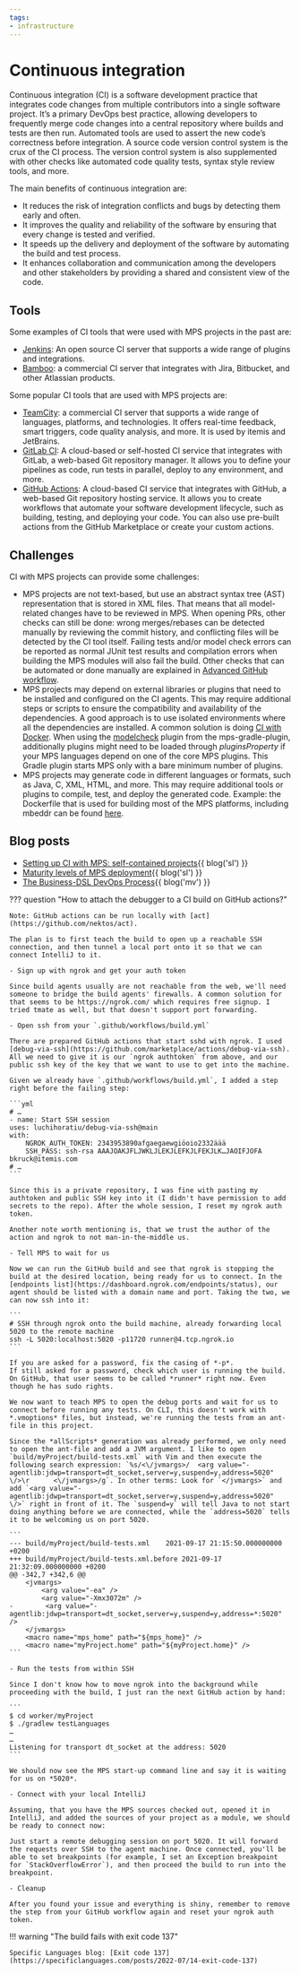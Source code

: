 ```yaml
---
tags:
- infrastructure
---
```


# Continuous integration

Continuous integration (CI) is a software development practice that integrates code changes from multiple contributors into a single software project. It’s a primary DevOps best practice, allowing developers to frequently merge code changes into a central repository where builds and tests are then run. Automated tools are used to assert the new code’s correctness before integration. A source code version control system is the crux of the CI process. The version control system is also supplemented with other checks like automated code quality tests, syntax style review tools, and more.

The main benefits of continuous integration are:

- It reduces the risk of integration conflicts and bugs by detecting them early and often.
- It improves the quality and reliability of the software by ensuring that every change is tested and verified.
- It speeds up the delivery and deployment of the software by automating the build and test process.
- It enhances collaboration and communication among the developers and other stakeholders by providing a shared and consistent view of the code.

## Tools

Some examples of CI tools that were used with MPS projects in the past are:

- [Jenkins](https://www.jenkins.io/): An open source CI server that supports a wide range of plugins and integrations.
- [Bamboo](https://www.atlassian.com/de/software/bamboo): a commercial CI server that integrates with Jira, Bitbucket, and other Atlassian products.

Some popular CI tools that are used with MPS projects are:

- [TeamCity](https://www.jetbrains.com/teamcity/): a commercial CI server that supports a wide range of languages, platforms, and technologies. It offers real-time feedback, smart triggers, code quality analysis, and more. It is used by itemis and JetBrains.
- [GitLab CI](https://about.gitlab.com/stages-devops-lifecycle/continuous-integration/): A cloud-based or self-hosted CI service that integrates with GitLab, a web-based Git repository manager. It allows you to define your pipelines as code, run tests in parallel, deploy to any environment, and more.
- [GitHub Actions](https://github.com/features/actions): A cloud-based CI service that integrates with GitHub, a web-based Git repository hosting service. It allows you to create workflows that automate your software development lifecycle, such as building, testing, and deploying your code. You can also use pre-built actions from the GitHub Marketplace or create your custom actions.

## Challenges

CI with MPS projects can provide some challenges:

- MPS projects are not text-based, but use an abstract syntax tree (AST) representation that is stored in XML files. That means that all model-related changes
  have to be reviewed in MPS. When opening PRs, other checks can still be done: wrong merges/rebases can be detected manually by reviewing the commit history,
  and conflicting files will be detected by the CI tool itself. Failing tests and/or model check errors can be reported as normal JUnit test results and compilation errors when building the MPS modules will also fail the build. Other checks that can be automated or done manually are explained in [Advanced GitHub workflow](advanced_github_workflow.md).
- MPS projects may depend on external libraries or plugins that need to be installed and configured on the CI agents. This may require additional steps or scripts to ensure the compatibility and availability of the dependencies. A good approach is to use isolated environments where all the dependencies
  are installed. A common solution is doing [CI with Docker](https://docs.docker.com/build/ci/). When using the [modelcheck](https://github.com/mbeddr/mps-gradle-plugin/tree/v1.x#model-check) plugin from the mps-gradle-plugin, additionally plugins might need to be loaded through *pluginsProperty* if your MPS languages depend on one of the core MPS plugins. This Gradle plugin starts MPS only with a bare minimum number of plugins.
- MPS projects may generate code in different languages or formats, such as Java, C, XML, HTML, and more. This may require additional tools or plugins to compile, test, and deploy the generated code. Example: the Dockerfile that is used for building most of the MPS platforms, including mbeddr can be found [here](https://github.com/mbeddr/mbeddr.build.docker/blob/master/Dockerfile).

## Blog posts

- [Setting up CI with MPS: self-contained projects](https://specificlanguages.com/posts/2022-03/25-simplest-ci-scenario-with-mps-self-contained-projects/){{ blog('sl') }}
- [Maturity levels of MPS deployment](https://specificlanguages.com/posts/2022-04/14-maturity-levels-of-mps-deployment/){{ blog('sl') }}
- [The Business-DSL DevOps Process](https://markusvoelter.medium.com/the-business-dsl-devops-process-fb5531bf1f50){{ blog('mv') }}

??? question "How to attach the debugger to a CI build on GitHub actions?"

    Note: GitHub actions can be run locally with [act](https://github.com/nektos/act).

    The plan is to first teach the build to open up a reachable SSH connection, and then tunnel a local port onto it so that we can connect IntelliJ to it.

    - Sign up with ngrok and get your auth token

    Since build agents usually are not reachable from the web, we'll need someone to bridge the build agents' firewalls. A common solution for that seems to be https://ngrok.com/ which requires free signup. I tried tmate as well, but that doesn't support port forwarding.

    - Open ssh from your `.github/workflows/build.yml`

    There are prepared GitHub actions that start sshd with ngrok. I used [debug-via-ssh](https://github.com/marketplace/actions/debug-via-ssh). All we need to give it is our `ngrok authtoken` from above, and our public ssh key of the key that we want to use to get into the machine.

    Given we already have `.github/workflows/build.yml`, I added a step right before the failing step:

    ```yml
    # …
    - name: Start SSH session
    uses: luchihoratiu/debug-via-ssh@main
    with:
        NGROK_AUTH_TOKEN: 2343953890afgaegaewgiöoio2332äää
        SSH_PASS: ssh-rsa AAAJOAKJFLJWKLJLEKJLEFKJLFEKJLK…JAOIFJOFA bkruck@itemis.com
    # …
    ```

    Since this is a private repository, I was fine with pasting my authtoken and public SSH key into it (I didn't have permission to add secrets to the repo). After the whole session, I reset my ngrok auth token.

    Another note worth mentioning is, that we trust the author of the action and ngrok to not man-in-the-middle us.

    - Tell MPS to wait for us

    Now we can run the GitHub build and see that ngrok is stopping the build at the desired location, being ready for us to connect. In the [endpoints list](https://dashboard.ngrok.com/endpoints/status), our agent should be listed with a domain name and port. Taking the two, we can now ssh into it:

    ```
    # SSH through ngrok onto the build machine, already forwarding local 5020 to the remote machine
    ssh -L 5020:localhost:5020 -p11720 runner@4.tcp.ngrok.io
    ```

    If you are asked for a password, fix the casing of *-p*.
    If still asked for a password, check which user is running the build. On GitHub, that user seems to be called *runner* right now. Even though he has sudo rights.

    We now want to teach MPS to open the debug ports and wait for us to connect before running any tests. On CLI, this doesn't work with *.vmoptions* files, but instead, we're running the tests from an ant-file in this project.

    Since the *allScripts* generation was already performed, we only need to open the ant-file and add a JVM argument. I like to open `build/myProject/build-tests.xml` with Vim and then execute the following search expression: `%s/<\/jvmargs>/  <arg value="-agentlib:jdwp=transport=dt_socket,server=y,suspend=y,address=5020" \/>\r      <\/jvmargs>/g`. In other terms: Look for `</jvmargs>` and add `<arg value="-agentlib:jdwp=transport=dt_socket,server=y,suspend=y,address=5020" \/>` right in front of it. The `suspend=y` will tell Java to not start doing anything before we are connected, while the `address=5020` tells it to be welcoming us on port 5020.

    ```
    --- build/myProject/build-tests.xml    2021-09-17 21:15:50.000000000 +0200
    +++ build/myProject/build-tests.xml.before 2021-09-17 21:32:09.000000000 +0200
    @@ -342,7 +342,6 @@
        <jvmargs>
            <arg value="-ea" />
            <arg value="-Xmx3072m" />
    -        <arg value="-agentlib:jdwp=transport=dt_socket,server=y,suspend=y,address=*:5020" />
        </jvmargs>
        <macro name="mps_home" path="${mps_home}" />
        <macro name="myProject.home" path="${myProject.home}" />
    ```

    - Run the tests from within SSH

    Since I don't know how to move ngrok into the background while proceeding with the build, I just ran the next GitHub action by hand:

    ```
    $ cd worker/myProject
    $ ./gradlew testLanguages
    …
    …
    Listening for transport dt_socket at the address: 5020
    ```

    We should now see the MPS start-up command line and say it is waiting for us on *5020*.

    - Connect with your local IntelliJ

    Assuming, that you have the MPS sources checked out, opened it in IntelliJ, and added the sources of your project as a module, we should be ready to connect now:

    Just start a remote debugging session on port 5020. It will forward the requests over SSH to the agent machine. Once connected, you'll be able to set breakpoints (for example, I set an Exception breakpoint for `StackOverflowError`), and then proceed the build to run into the breakpoint.

    - Cleanup

    After you found your issue and everything is shiny, remember to remove the step from your GitHub workflow again and reset your ngrok auth token.

!!! warning "The build fails with exit code 137"

    Specific Languages blog: [Exit code 137](https://specificlanguages.com/posts/2022-07/14-exit-code-137)


